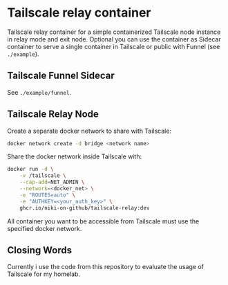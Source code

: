 # Tailscale relay container

Tailscale relay container for a simple containerized Tailscale node instance in relay mode and exit node. Optional you can use the container as Sidecar container to serve a single container in Tailscale or public with Funnel (see `./example`).

## Tailscale Funnel Sidecar

See `./example/funnel`.

## Tailscale Relay Node

Create a separate docker network to share with Tailscale:

```bash
docker network create -d bridge <network name>
```

Share the docker network inside Tailscale with:

```bash
docker run -d \
    -v /tailscale \
    --cap-add=NET_ADMIN \
    --network=<docker_net> \
    -e "ROUTES=auto" \
    -e "AUTHKEY=<your_auth_key>" \
    ghcr.io/niki-on-github/tailscale-relay:dev
```

All container you want to be accessible from Tailscale must use the specified docker network.

## Closing Words

Currently i use the code from this repository to evaluate the usage of Tailscale for my homelab.
